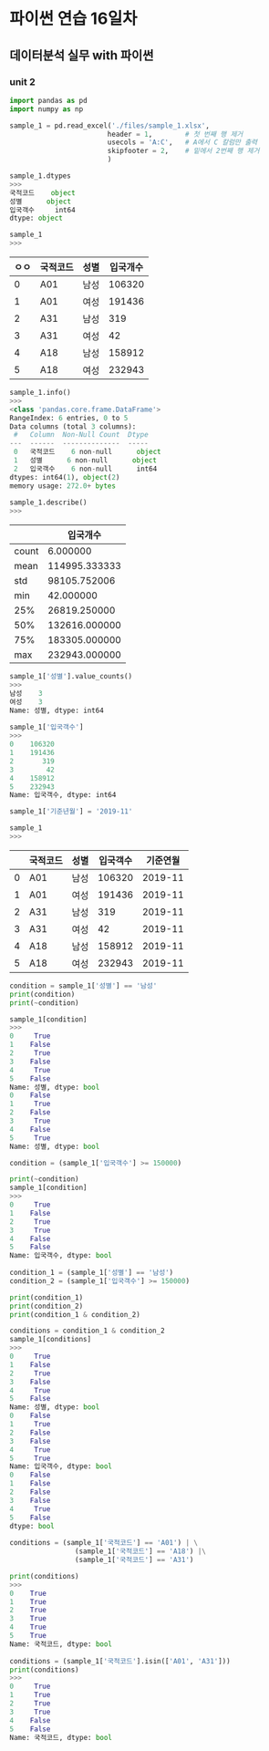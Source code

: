 

# 파이썬 연습 16일차

## 데이터분석 실무 with 파이썬

### unit 2

```python
import pandas as pd
import numpy as np

sample_1 = pd.read_excel('./files/sample_1.xlsx',
                        header = 1,        # 첫 번째 행 제거
                        usecols = 'A:C',   # A에서 C 칼럼만 출력
                        skipfooter = 2,    # 밑에서 2번째 행 제거
                        )

sample_1.dtypes
>>>
국적코드    object
성별      object
입국객수     int64
dtype: object
```



```python
sample_1
>>>
```

| ㅇㅇ | 국적코드 | 성별 | 입국개수 |
| ---- | -------- | ---- | -------- |
| 0    | A01      | 남성 | 106320   |
| 1    | A01      | 여성 | 191436   |
| 2    | A31      | 남성 | 319      |
| 3    | A31      | 여성 | 42       |
| 4    | A18      | 남성 | 158912   |
| 5    | A18      | 여성 | 232943   |



```python
sample_1.info()
>>>
<class 'pandas.core.frame.DataFrame'>
RangeIndex: 6 entries, 0 to 5
Data columns (total 3 columns):
 #   Column  Non-Null Count  Dtype 
---  ------  --------------  ----- 
 0   국적코드    6 non-null      object
 1   성별      6 non-null      object
 2   입국객수    6 non-null      int64 
dtypes: int64(1), object(2)
memory usage: 272.0+ bytes
    
sample_1.describe()
>>>
```

|       | 입국개수      |
| ----- | ------------- |
| count | 6.000000      |
| mean  | 114995.333333 |
| std   | 98105.752006  |
| min   | 42.000000     |
| 25%   | 26819.250000  |
| 50%   | 132616.000000 |
| 75%   | 183305.000000 |
| max   | 232943.000000 |



```python
sample_1['성별'].value_counts()
>>>
남성    3
여성    3
Name: 성별, dtype: int64
        
sample_1['입국객수']
>>>
0    106320
1    191436
2       319
3        42
4    158912
5    232943
Name: 입국객수, dtype: int64
```



```python
sample_1['기준년월'] = '2019-11'

sample_1
>>>
```

|      | 국적코드 | 성별 | 입국객수 | 기준연월 |
| ---- | -------- | ---- | -------- | -------- |
| 0    | A01      | 남성 | 106320   | 2019-11  |
| 1    | A01      | 여성 | 191436   | 2019-11  |
| 2    | A31      | 남성 | 319      | 2019-11  |
| 3    | A31      | 여성 | 42       | 2019-11  |
| 4    | A18      | 남성 | 158912   | 2019-11  |
| 5    | A18      | 여성 | 232943   | 2019-11  |



```python
condition = sample_1['성별'] == '남성'
print(condition)
print(~condition)

sample_1[condition]
>>>
0     True
1    False
2     True
3    False
4     True
5    False
Name: 성별, dtype: bool
0    False
1     True
2    False
3     True
4    False
5     True
Name: 성별, dtype: bool

condition = (sample_1['입국객수'] >= 150000)

print(~condition)
sample_1[condition]
>>>
0     True
1    False
2     True
3     True
4    False
5    False
Name: 입국객수, dtype: bool
        
condition_1 = (sample_1['성별'] == '남성')
condition_2 = (sample_1['입국객수'] >= 150000)

print(condition_1)
print(condition_2)
print(condition_1 & condition_2)

conditions = condition_1 & condition_2
sample_1[conditions]
>>>
0     True
1    False
2     True
3    False
4     True
5    False
Name: 성별, dtype: bool
0    False
1     True
2    False
3    False
4     True
5     True
Name: 입국객수, dtype: bool
0    False
1    False
2    False
3    False
4     True
5    False
dtype: bool
    
conditions = (sample_1['국적코드'] == 'A01') | \
                (sample_1['국적코드'] == 'A18') |\
                (sample_1['국적코드'] == 'A31')

print(conditions)
>>>
0    True
1    True
2    True
3    True
4    True
5    True
Name: 국적코드, dtype: bool
        
conditions = (sample_1['국적코드'].isin(['A01', 'A31']))
print(conditions)
>>>
0     True
1     True
2     True
3     True
4    False
5    False
Name: 국적코드, dtype: bool
```




